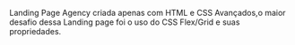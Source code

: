 Landing Page Agency criada apenas com HTML e CSS Avançados,o maior desafio dessa Landing page foi o uso do CSS Flex/Grid e suas propriedades.
